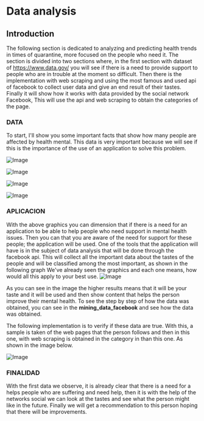 # Data analysis

## Introduction
The following section is dedicated to analyzing and predicting health trends in times 
of quarantine, more focused on the people who need it. The section is divided into two 
sections where, in the first section with dataset of https://www.data.gov/ you will see
if there is a need to provide support to people who are in trouble at the moment 
so difficult. Then there is the implementation with web scraping and using the most famous and used 
api of facebook to collect user data and give an end result of their tastes.
Finally it will show how it works with data provided by the social network Facebook,
This will use the api and web scraping to obtain the categories of the page.

### DATA
To start, I'll show you some important facts that show how many people are affected by health
mental. This data is very important because we will see if this is the importance of the use of
an application to solve this problem.


![Image](https://github.com/ladiidie5/TechLabs-Project/blob/master/analysis_data/graphics/gob_invest.png)

![Image](https://github.com/ladiidie5/TechLabs-Project/blob/master/analysis_data/graphics/invest_time.png)

![Image](https://github.com/ladiidie5/TechLabs-Project/blob/master/analysis_data/graphics/to_cir.png)

![Image](https://github.com/ladiidie5/TechLabs-Project/blob/master/analysis_data/graphics/vil_PDF.png)


### APLICACION
With the above graphics you can dimension that if there is a need for an application
to be able to help people who need support in mental health issues. Then you can 
that you are aware of the need for support for these people; the application will be used.
One of the tools that the application will have is in the subject of data analysis that will be done 
through the facebook api. This will collect all the important data about the tastes of the
people and will be classified among the most important, as shown in the following graph
We've already seen the graphics and each one means, how would all this apply to your best
use.
![Image](https://github.com/ladiidie5/TechLabs-Project/blob/master/analysis_data/graphics/face_gr.png)


As you can see in the image the higher results means that it will be your taste and it will be used
and then show content that helps the person improve their mental health.
To see the step by step of how the data was obtained, you can see in the 
**mining_data_facebook** and see how the data was obtained.

The following implementation is to verify if these data are true. With this, a sample is taken
of the web pages that the person follows and then in this one, with web scraping is obtained in the category in
than this one. As shown in the image below.

![Image](https://github.com/ladiidie5/TechLabs-Project/blob/master/analysis_data/graphics/images.jpg)

### FINALIDAD
With the first data we observe, it is already clear that there is a need for a
helps people who are suffering and need help, then it is with the help of the networks
social we can look at the tastes and see what the person might like in the future.
Finally we will get a recommendation to this person hoping that there will be improvements.
